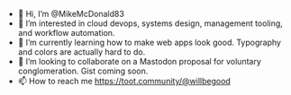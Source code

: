 - 👋 Hi, I’m @MikeMcDonald83
- 👀 I’m interested in cloud devops, systems design, management tooling, and workflow automation.
- 🌱 I’m currently learning how to make web apps look good. Typography and colors are actually hard to do.
- 💞️ I’m looking to collaborate on a Mastodon proposal for voluntary conglomeration. Gist coming soon.
- 📫 How to reach me https://toot.community/@willbegood

<!---
MikeMcDonald83/MikeMcDonald83 is a ✨ special ✨ repository because its `README.md` (this file) appears on your GitHub profile.
You can click the Preview link to take a look at your changes.
--->
